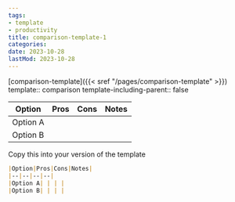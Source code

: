 ```yaml
---
tags:
- template
- productivity
title: comparison-template-1
categories:
date: 2023-10-28
lastMod: 2023-10-28
---
```

[comparison-template]({{< sref "/pages/comparison-template" >}})
template:: comparison
template-including-parent:: false

|Option|Pros|Cons|Notes|
|--|--|--|--|
|Option A| | | | 
|Option B| | | |

Copy this into your version of the template

```md
|Option|Pros|Cons|Notes|
|--|--|--|--|
|Option A| | | | 
|Option B| | | |
```
